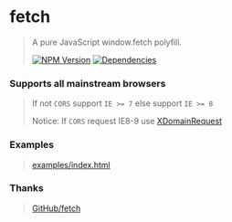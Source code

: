 # fetch

> A pure JavaScript window.fetch polyfill.
>
> [![NPM Version][npm-image]][npm-url]
> [![Dependencies][david-image]][david-url]

### Supports all mainstream browsers

> If not `CORS` support `IE >= 7` else support `IE >= 8`
>
> Notice: If `CORS` request IE8-9 use [XDomainRequest](https://developer.mozilla.org/en-US/docs/Web/API/XDomainRequest)

### Examples

> [examples/index.html](https://nuintun.github.io/fetch/examples/index.html)

### Thanks

> [GitHub/fetch](https://github.com/github/fetch)

[npm-image]: https://img.shields.io/npm/v/@nuintun/fetch.svg?style=flat-square
[npm-url]: https://www.npmjs.org/package/@nuintun/fetch
[david-image]: http://img.shields.io/david/dev/nuintun/fetch.svg?style=flat-square
[david-url]: https://david-dm.org/nuintun/fetch?type=dev
